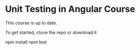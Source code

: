 #  Unit Testing in Angular Course
This course is up to date.

To get started, clone the repo or download it

npm install
npm test
